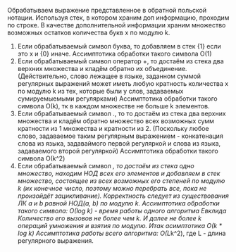 Обрабатываем выражение представленное в обратной польской нотации. 
Используя стек, в котором храним доп информацию, проходим по строке.
В качестве дополнительной информации храним множество возможных остатков количества 
букв х по модулю k.
1. Если обрабатываемый символ буква, то добавляем в стек {1} если это х и {0} иначе.
Ассимптотика обработки такого символа О(1)
2. Если обрабатываемый символ оператор +, то достаём из стека два верхних множества и
кладём обратно их объединение. (Действительно, слово лежащее в языке, заданном
суммой регулярных выражений может иметь любую кратность количества х по модулю k из
тех, которые были у слов, задаваемых сумируемыемыми регулярками)
Ассимптотика обработки такого символа О(k), тк в каждом множестве не больше k элементов.
3. Если обрабатываемый символ ., то то достаём из стека два верхних множества и
кладём обратно множество всех возможных сумм кратности из 1 множества и кратности из 2.
(Поскольку любое слово, задаваемое таким регулярным выражением - конкатенация слова из
языка, задаваймого первой регуляркой и слова из языка, задаваемого второй регуляркой)
Ассимптотика обработки такого символа О(k^2)
4. Если обрабатываемый символ *, то достаём из стека одно множество, находим НОД всех
его элементов и добавляем в стек множество, состоящее из всех возможных его степеней по
модулю k (их конечное число, поэтому можно перебрать все, пока не произойдёт зацикливание).
Корректность следует из существования ЛК а и b равной НОД(а, b) по модулю k.
Ассимптотика обработки такого символа:
О(log k) - время работы одного алгоритма Евклида
Количество его вызовов не более чем k.
И далее не более k операций умножения и взятия по модулю.
Итак асимптотика О(k * log k)
Ассимптотика работы всего алгоритма:
О(L*k^2), где L - длина регулярного выражения.
